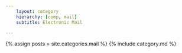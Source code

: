 ```yaml
---
    layout: category
    hierarchy: [comp, mail]
    subtitle: Electronic Mail

---
```


{% assign posts = site.categories.mail %}
{% include category.md %}

